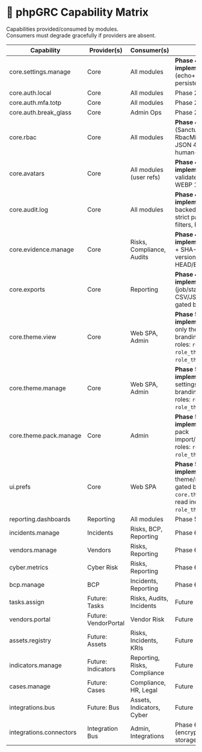 # 🔗 phpGRC Capability Matrix

Capabilities provided/consumed by modules.  
Consumers must degrade gracefully if providers are absent.

| Capability                | Provider(s) | Consumer(s)                 | Status                                                                                          |
|--------------------------|-------------|-----------------------------|-------------------------------------------------------------------------------------------------|
| core.settings.manage     | Core        | All modules                 | **Phase 4 implemented** (echo+validate; persisted; audited)                                    |
| core.auth.local          | Core        | All modules                 | Phase 2 scaffold                                                                                |
| core.auth.mfa.totp       | Core        | All modules                 | Phase 2 scaffold                                                                                |
| core.auth.break_glass    | Core        | Admin Ops                   | Phase 2 scaffold                                                                                |
| core.rbac                | Core        | All modules                 | **Phase 4 enforced** (Sanctum PAT + RbacMiddleware; JSON 401/403; human-readable IDs)          |
| core.avatars             | Core        | All modules (user refs)     | **Phase 4 implemented** (upload validate; normalize to WEBP 128px)                             |
| core.audit.log           | Core        | All modules                 | **Phase 4 implemented** (DB-backed, retention job, strict params, listing filters, RBAC events)|
| core.evidence.manage     | Core        | Risks, Compliance, Audits   | **Phase 4 implemented** (persist + SHA-256 + versioning + listing + HEAD/ETag)                 |
| core.exports             | Core        | Reporting                   | **Phase 4 implemented** (job/status/download; CSV/JSON/PDF; gated by capability)               |
| core.theme.view          | Core        | Web SPA, Admin              | **Phase 5.5 implemented** (read-only theming + branding endpoints; roles: `role_admin`, `role_theme_manager`, `role_theme_auditor`) |
| core.theme.manage        | Core        | Web SPA, Admin              | **Phase 5.5 implemented** (UI settings designer + branding writes; roles: `role_admin`, `role_theme_manager`) |
| core.theme.pack.manage   | Core        | Admin                       | **Phase 5.5 implemented** (theme pack import/update/delete; roles: `role_admin`, `role_theme_manager`) |
| ui.prefs                 | Core        | Web SPA                     | **Phase 5.5 implemented** (user theme/mode/sidebar; gated by `core.theme.view`, read includes `role_theme_auditor`) |
| reporting.dashboards     | Reporting   | All modules                 | Phase 5 target                                                                                  |
| incidents.manage         | Incidents   | Risks, BCP, Reporting       | Phase 6 target                                                                                  |
| vendors.manage           | Vendors     | Risks, Reporting            | Phase 6 target                                                                                  |
| cyber.metrics            | Cyber Risk  | Risks, Reporting            | Phase 6 target                                                                                  |
| bcp.manage               | BCP         | Incidents, Reporting        | Phase 6 target                                                                                  |
| tasks.assign             | Future: Tasks       | Risks, Audits, Incidents   | Future                                                                                          |
| vendors.portal           | Future: VendorPortal| Vendor Risk              | Future                                                                                          |
| assets.registry          | Future: Assets     | Risks, Incidents, KRIs     | Future                                                                                          |
| indicators.manage        | Future: Indicators | Reporting, Risks, Compliance| Future                                                                                          |
| cases.manage             | Future: Cases      | Compliance, HR, Legal      | Future                                                                                          |
| integrations.bus         | Future: Bus        | Assets, Indicators, Cyber  | Future                                                                                          |
| integrations.connectors  | Integration Bus    | Admin, Integrations        | Phase 6 target (encrypted secrets storage + CRUD)                                               |
